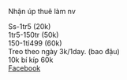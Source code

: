 Nhận úp thuê làm nv
<div>
Ss-1tr5 (20k)
<div>
1tr5-150tr (50k)
<div>
150-1tỉ499 (60k)
<div>
Treo theo ngày 3k/1day. (bao đậu)
<div>
10k bí kíp 60k
<div>
   <a href="https://www.facebook.com/profile.php?id=100083881728233"> Facebook</a>

